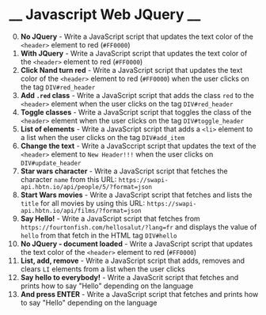 # __ Javascript Web JQuery __ 
0. **No JQuery** - Write a JavaScript script that updates the text color of the `<header>` element to red (`#FF0000`)
1. **With JQuery** - Write a JavaScript script that updates the text color of the `<header>` element to red (`#FF0000`)
2. **Click Nand turn red** - Write a JavaScript script that updates the text color of the `<header>` element to red (`#FF0000`) when the user clicks on the tag `DIV#red_header`
3. **Add `.red` class** - Write a JavaScript script that adds the class `red` to the `<header>` element when the user clicks on the tag `DIV#red_header`
4. **Toggle classes** - Write a JavaScript script that toggles the class of the `<header>` element when the user clicks on the tag `DIV#toggle_header`
5. **List of elements** - Write a JavaScript script that adds a `<li>` element to a list when the user clicks on the tag `DIV#add_item`
6. **Change the text** - Write a JavaSccript script that updates the text of the `<header>` element to `New Header!!!` when the user clicks on `DIV#update_header`
7. **Star wars character** - Write a JavaScript script that fetches the character `name` from this URL: `https://swapi-api.hbtn.io/api/people/5/?format=json`
8. **Start Wars movies** - Write a JavaScript script that fetches and lists the `title` for all movies by using this URL: `https://swapi-api.hbtn.io/api/films/?format=json`
9. **Say Hello!** - Write a JavaScript script that fetches from `https://fourtonfish.com/hellosalut/?lang=fr` and displays the value of `hello` from that fetch in the HTML tag `DIV#hello`
10. **No JQuery - document loaded** - Write a JavaScript script that updates the text color of the `<header>` element to red (`#FF0000`)
11. **List, add, remove** - Write a JavaScript script that adds, removes and clears `LI` elements from a list when the user clicks
12. **Say hello to everybody!** - Write a JavaScrit script that fetches and prints how to say "Hello" depending on the language
13. **And press ENTER** - Write a JavaScript script that fetches and prints how to say "Hello" depending on the language
